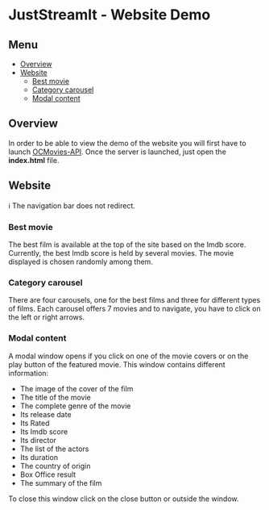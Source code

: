 # JustStreamIt - Website Demo

## Menu

* [Overview](#overview)
* [Website](#website)
	- [Best movie](#best-movie)
	- [Category carousel](#category-carousel)
	- [Modal content](#modal-content)

## Overview

In order to be able to view the demo of the website you will first have to launch [OCMovies-API](https://github.com/OpenClassrooms-Student-Center/OCMovies-API-EN-FR). Once the server is launched, just open the **index.html** file.

## Website

ℹ️ The navigation bar does not redirect.

### Best movie

The best film is available at the top of the site based on the Imdb score. Currently, the best Imdb score is held by several movies. The movie displayed is chosen randomly among them.

### Category carousel

There are four carousels, one for the best films and three for different types of films. Each carousel offers 7 movies and to navigate, you have to click on the left or right arrows.

### Modal content

A modal window opens if you click on one of the movie covers or on the play button of the featured movie. This window contains different information:

* The image of the cover of the film
* The title of the movie
* The complete genre of the movie
* Its release date
* Its Rated
* Its Imdb score
* Its director
* The list of the actors
* Its duration
* The country of origin
* Box Office result
* The summary of the film

To close this window click on the close button or outside the window.